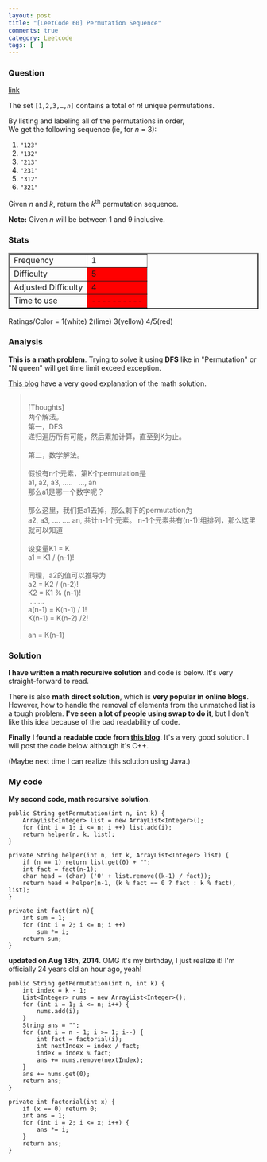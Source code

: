 ```yaml
---
layout: post
title: "[LeetCode 60] Permutation Sequence"
comments: true
category: Leetcode
tags: [  ]
---
```


### Question 
[link](http://oj.leetcode.com/problems/permutation-sequence/)

<div class="question-content">
            <p></p><p>The set <code>[1,2,3,…,<i>n</i>]</code> contains a total of <i>n</i>! unique permutations.</p>

<p>By listing and labeling all of the permutations in order,<br>
We get the following sequence (ie, for <i>n</i> = 3):
</p><ol>
<li><code>"123"</code></li>
<li><code>"132"</code></li>
<li><code>"213"</code></li>
<li><code>"231"</code></li>
<li><code>"312"</code></li>
<li><code>"321"</code></li>
</ol>
<p></p>

<p>Given <i>n</i> and <i>k</i>, return the <i>k</i><sup>th</sup> permutation sequence.</p>

<p><b>Note:</b> Given <i>n</i> will be between 1 and 9 inclusive.</p><p></p>
          </div>

### Stats
<table border="2">
	<tr>
		<td>Frequency</td>
		<td bgcolor="white">1</td>
	</tr>
	<tr>
		<td>Difficulty</td>
		<td bgcolor="red">5</td>
	</tr>
	<tr>
		<td>Adjusted Difficulty</td>
		<td bgcolor="red">4</td>
	</tr>
	<tr>
		<td>Time to use</td>
		<td bgcolor="red">----------</td>
	</tr>
</table>

Ratings/Color = 1(white) 2(lime) 3(yellow) 4/5(red)

### Analysis

__This is a math problem__. Trying to solve it using __DFS__ like in "Permutation" or "N queen" will get time limit exceed exception.

[This blog](http://fisherlei.blogspot.sg/2013/04/leetcode-permutation-sequence-solution.html) have a very good explanation of the math solution. 

<blockquote cite="http://fisherlei.blogspot.sg/2013/04/leetcode-permutation-sequence-solution.html">
    <div>
        <br>[Thoughts]
        <br>两个解法。
        <br>第一，DFS
        <br>递归遍历所有可能，然后累加计算，直至到K为止。
        <br>
        <br>第二，数学解法。
        <br>
        <br>假设有n个元素，第K个permutation是
        <br>a1, a2, a3, ..... &nbsp; ..., an
        <br>那么a1是哪一个数字呢？
        <br>
        <br>那么这里，我们把a1去掉，那么剩下的permutation为
        <br>a2, a3, .... .... an, 共计n-1个元素。 n-1个元素共有(n-1)!组排列，那么这里就可以知道
        <br>
        <br>设变量K1 = K
        <br>a1 = K1 / (n-1)!
        <br>
        <br>同理，a2的值可以推导为
        <br>a2 = K2 / (n-2)!
        <br>K2 = K1 % (n-1)!
        <br>&nbsp;.......
        <br>a(n-1) = K(n-1) / 1!
        <br>K(n-1) = K(n-2) /2!
        <br>
        <br>an = K(n-1)
    </div>
</blockquote>

### Solution

__I have written a math recursive solution__ and code is below. It's very straight-forward to read. 

There is also __math direct solution__, which is __very popular in online blogs__. However, how to handle the removal of elements from the unmatched list is a tough problem. __I've seen a lot of people using swap to do it__, but I don't like this idea because of the bad readability of code. 

__Finally I found a readable code from [this blog](http://xiaochongzhang.me/blog/?p=693)__. It's a very good solution. I will post the code below although it's C++. 

(Maybe next time I can realize this solution using Java.)

### My code

__My second code, math recursive solution__. 

    public String getPermutation(int n, int k) {
        ArrayList<Integer> list = new ArrayList<Integer>();
        for (int i = 1; i <= n; i ++) list.add(i);
        return helper(n, k, list);
    }

    private String helper(int n, int k, ArrayList<Integer> list) {
        if (n == 1) return list.get(0) + "";
        int fact = fact(n-1);
        char head = (char) ('0' + list.remove((k-1) / fact));
        return head + helper(n-1, (k % fact == 0 ? fact : k % fact), list);
    }

    private int fact(int n){
        int sum = 1;
        for (int i = 2; i <= n; i ++)
            sum *= i;
        return sum;
    }

__updated on Aug 13th, 2014__. OMG it's my birthday, I just realize it! I'm officially 24 years old an hour ago, yeah! 

    public String getPermutation(int n, int k) {
        int index = k - 1;
        List<Integer> nums = new ArrayList<Integer>();
        for (int i = 1; i <= n; i++) {
            nums.add(i);
        }
        String ans = "";
        for (int i = n - 1; i >= 1; i--) {
            int fact = factorial(i);
            int nextIndex = index / fact;
            index = index % fact;
            ans += nums.remove(nextIndex);
        }
        ans += nums.get(0);
        return ans;
    }
    
    private int factorial(int x) {
        if (x == 0) return 0;
        int ans = 1;
        for (int i = 2; i <= x; i++) {
            ans *= i;
        }
        return ans;
    }
